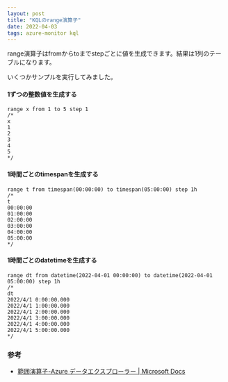 ```yaml
---
layout: post
title: "KQLのrange演算子"
date: 2022-04-03
tags: azure-monitor kql
---
```


range演算子はfromからtoまでstepごとに値を生成できます。結果は1列のテーブルになります。

いくつかサンプルを実行してみました。

#### 1ずつの整数値を生成する

```
range x from 1 to 5 step 1
/*
x
1
2
3
4
5
*/
```

#### 1時間ごとのtimespanを生成する

```
range t from timespan(00:00:00) to timespan(05:00:00) step 1h
/*
t
00:00:00
01:00:00
02:00:00
03:00:00
04:00:00
05:00:00
*/
```

#### 1時間ごとのdatetimeを生成する

```
range dt from datetime(2022-04-01 00:00:00) to datetime(2022-04-01 05:00:00) step 1h
/*
dt
2022/4/1 0:00:00.000
2022/4/1 1:00:00.000
2022/4/1 2:00:00.000
2022/4/1 3:00:00.000
2022/4/1 4:00:00.000
2022/4/1 5:00:00.000
*/
```

### 参考
- [範囲演算子-Azure データエクスプローラー &#124; Microsoft Docs](https://docs.microsoft.com/ja-jp/azure/data-explorer/kusto/query/rangeoperator)
